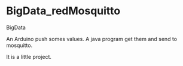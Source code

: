 # BigData_redMosquitto
BigData 

An Arduino push somes values.
A java program get them and send to mosquitto.

It is a little project.
